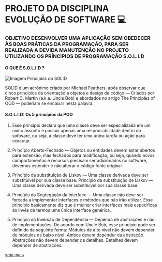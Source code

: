 # **PROJETO DA DISCIPLINA EVOLUÇÃO DE SOFTWARE** 💻

### OBJETIVO DESENVOLVER UMA APLICAÇÃO SEM OBEDECER ÀS BOAS PRÁTICAS DA PROGRAMAÇÃO, PARA SER REALIZADA A DEVIDA MANUTENÇÃO NO PROJETO UTILIZANDO OS PRÍNCIPIOS DE PROGRAMAÇÃO S.O.L.I.D

#### **O QUE É S.O.L.I.D ?**

![Imagem Príncipios do SOLID](https://media.licdn.com/dms/image/C4E12AQHr5_KLIxMJsw/article-cover_image-shrink_720_1280/0/1615583638962?e=2147483647&v=beta&t=oK8LSYxb5dJKsI_5AE7DbT8xcHEM46UIW2qRZCijHuo)

SOLID é um acrônimo criado por Michael Feathers, após observar que cinco princípios da orientação a objetos e design de código — Criados por Robert C. Martin (a.k.a. Uncle Bob) e abordados no artigo The Principles of OOD — poderiam se encaixar nesta palavra.

#### **S.O.L.I.D: Os 5 princípios da POO**

1. Esse princípio declara que uma classe deve ser especializada em um único assunto e possuir apenas uma responsabilidade dentro do software, ou seja, a classe deve ter uma única tarefa ou ação para executar.

2. Princípio Aberto-Fechado — Objetos ou entidades devem estar abertos para extensão, mas fechados para modificação, ou seja, quando novos comportamentos e recursos precisam ser adicionados no software, devemos estender e não alterar o código fonte original.

3. Princípio da substituição de Liskov — Uma classe derivada deve ser substituível por sua classe base. Princípio da substituição de Liskov — Uma classe derivada deve ser substituível por sua classe base.

4. Princípio da Segregação da Interface — Uma classe não deve ser forçada a implementar interfaces e métodos que não irão utilizar. Esse princípio basicamente diz que é melhor criar interfaces mais específicas ao invés de termos uma única interface genérica.

5. Princípio da Inversão de Dependência — Dependa de abstrações e não de implementações. De acordo com Uncle Bob, esse princípio pode ser definido da seguinte forma: Módulos de alto nível não devem depender de módulos de baixo nível. Ambos devem depender da abstração. Abstrações não devem depender de detalhes. Detalhes devem depender de abstrações.


[veja mais ](https://medium.com/desenvolvendo-com-paixao/o-que-%C3%A9-solid-o-guia-completo-para-voc%C3%AA-entender-os-5-princ%C3%ADpios-da-poo-2b937b3fc530)
